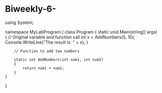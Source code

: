 # Biweekly-6-
using System;

namespace MyLabProgram
{
    class Program
    {
        static void Main(string[] args)
        {
            // Original variable and function call
            int x = AddNumbers(5, 10);
            Console.WriteLine("The result is: " + x);
        }

        // Function to add two numbers
       
        static int AddNumbers(int num1, int num2)
        {
            return num1 + num2;
        }
    }
}
